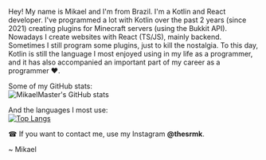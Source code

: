 Hey! My name is Mikael and I'm from Brazil. I'm a Kotlin and React developer.
I've programmed a lot with Kotlin over the past 2 years (since 2021) creating plugins for Minecraft servers (using the Bukkit API). Nowadays I create websites with React (TS/JS), mainly backend.
Sometimes I still program some plugins, just to kill the nostalgia. To this day, Kotlin is still the language I most enjoyed using in my life as a programmer, and it has also accompanied an important part of my career as a programmer ❤.

Some of my GitHub stats: <br>
![MikaelMaster's GitHub stats](https://github-readme-stats-sigma-five.vercel.app/api?username=MikaelMaster&show_icons=true&theme=dracula)

And the languages I most use: <br>
[![Top Langs](https://github-readme-stats-sigma-five.vercel.app/api/top-langs/?username=MikaelMaster&layout=compact&theme=dracula)](https://github.com/MikaelMaster/github-readme-stats)

☎ If you want to contact me, use my Instagram **@thesrmk**. 

~ Mikael

